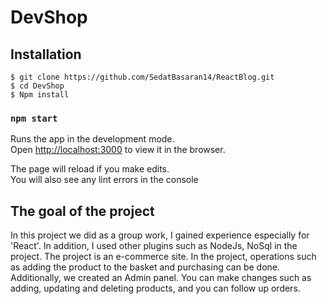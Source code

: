 # DevShop

## Installation

```
$ git clone https://github.com/SedatBasaran14/ReactBlog.git
$ cd DevShop
$ Npm install
```
### `npm start`

Runs the app in the development mode.\
Open [http://localhost:3000](http://localhost:3000) to view it in the browser.

The page will reload if you make edits.\
You will also see any lint errors in the console

## The goal of the project

In this project we did as a group work, I gained experience especially for 'React'. In addition, I used other plugins such as NodeJs, NoSql in the project. The project is an e-commerce site. In the project, operations such as adding the product to the basket and purchasing can be done. Additionally, we created an Admin panel. You can make changes such as adding, updating and deleting products, and you can follow up orders.
